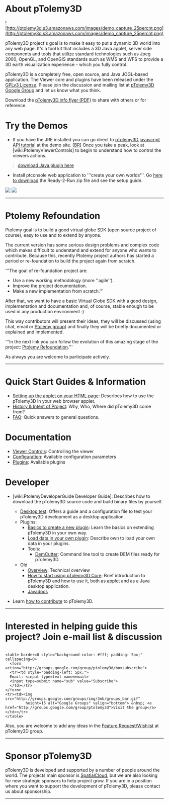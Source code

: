 # About pTolemy3D #

![http://ptolemy3d.s3.amazonaws.com/images/demo_capture_25percnt.png](http://ptolemy3d.s3.amazonaws.com/images/demo_capture_25percnt.png)

pTolemy3D project's goal is to make it easy to put a dynamic 3D world into any web page.  It's a tool kit that includes a 3D Java applet, server side components and tools that utilize standard technologies such as Jpeg 2000, OpenGL, and OpenGIS standards such as WMS and WFS to provide a 3D earth visualization experience - which you fully control.

pTolemy3D is a completely free, open source, and Java JOGL-based application. The Viewer core and plugins have been released under the [GPLv3 License](http://www.gnu.org/licenses/gpl-3.0.html).  Please join the discussion and mailing list at [pTolemy3D Google Group](http://groups.google.com/group/ptolemy3d) and let us know what you think.

Download the [pTolemy3D info flyer (PDF)](http:///ptolemy3d.s3.amazonaws.com/wiki/attachment/WikiStart/pTolemy3D_WebFlyer.pdf) to share with others or for reference.

# Try the Demos #

  * If you have the JRE installed you can go direct to [pTolemy3D javascript API tutorial](http://demo.ptolemy3d.org/) at the demo site.  [[BR](BR.md)]
Once you take a peak, look at [wiki:PtolemyViewerControls] to begin to understand how to control the viewers actions.

> [download Java plugin here](http://www.java.com/en/download/manual.jsp)

  * Install ptconsole web application to '''create your own worlds'''.  Go [here to download](PtolemyToolPtconsole.md) the Ready-2-Run zip file and see the setup guide.

<a href='http://demo.ptolemy3d.org/'><img src='http://ptolemy3d.s3.amazonaws.com/images/ptbutton1.png' /></a>
<a href='http://code.google.com/p/ptolemy3d/wiki/PtolemyToolPtconsole'><img src='http://ptolemy3d.s3.amazonaws.com/images/ptbutton2.png' /></a>


---


# Ptolemy Refoundation #

Ptolemy goal is to build a good virtual globe SDK (open source project of course), easy to use and to extend by anyone.

The current version has some serious design problems and complex code which makes difficult to understand and extend for anyone who wants to contribute.
Because this, recently Ptolemy project authors has started a period or re-foundation to build the project again from scratch.

'''The goal of re-foundation project are:
  * Use a new working methodology (more ''agile'').
  * Improve the project documentation.
  * Make a new implementation from scratch.'''

After that, we want to have a basic Virtual Globe SDK with a good design, implementation and documentation and, of course, stable enough to be used in any production environment :)

This way contributors will present their ideas, they will be discussed (using chat, email or [Ptolemy group](http://groups.google.com/group/ptolemy3d)) and finally they will be briefly documented or explained and implemented.

'''In the next link you can follow the evolution of this amazing stage of the project: [Ptolemy Refoundation](PtolemyRefoundation.md).'''

As always you are welcome to participate actively.



---


# Quick Start Guides & Information #
  * [Setting up the applet on your HTML page](PtolemySettingUpApplet.md): Describes how to use the pTolemy3D in your web browser applet.
  * [History & Intent of Project](PtolemyHistory.md): Why, Who, Where did pTolemy3D come from?
  * [FAQ](PtolemyFAQ.md): Quick answers to general questions.


# Documentation #

  * [Viewer Controls](PtolemyViewerControls.md): Controlling the viewer
  * [Configuration](PtolemyParameters.md): Available configuration parameters
  * [Plugins](PtolemyPlugin.md): Available plugins

# Developer #

  * [wiki:PtolemyDeveloperGuide Developer Guide]: Describes how to download the pTolemy3D source code and build binary files by yourself.
    * [Desktop test](PtolemyDevelopTestDesktop.md): Offers a guide and a configuration file to test your pTolemy3D development as a desktop application.
    * Plugins:
      * [Basics to create a new plugin](PtolemyPluginCreate.md): Learn the basics on extending pTolemy3D in your own way.
      * [Load data in your own plugin](PtolemyCreatePluginDataLoad.md): Describe own to load your own data in your plugins.
      * Tools:
        * [DemCutter](PtolemyToolsDemCutter.md): Command line tool to create DEM files ready for pTolemy3D.
    * Old
      * [Overview](PtolemyOverview.md): Technical overview
      * [How to start using pTolemy3D Core](PtolemyHowToStart.md): Brief introduction to pTolemy3D and how to use it, both as applet and as a Java desktop application.
      * [Javadocs](http://www.ptolemy3d.org/javadocs/Ptolemy3D-Index.html)

  * Learn [how to contribute](PtolemyContributeHowTo.md) to pTolemy3D.

---


# Interested in helping guide this project? Join e-mail list & discussion #

```

<table border=0 style="background-color: #fff; padding: 5px;" cellspacing=0>
  <form action="http://groups.google.com/group/ptolemy3d/boxsubscribe">
  <tr><td style="padding-left: 5px;">
  Email: <input type=text name=email>
  <input type=submit name="sub" value="Subscribe">
  </td></tr>
</form>
<tr><td><img src="http://groups.google.com/groups/img/3nb/groups_bar.gif"
         height=15 alt="Google Groups" valign="bottom"> &nbsp; <a href="http://groups.google.com/group/ptolemy3d">Visit the group</a>
</td></tr>
</table>

```

Also, you are welcome to add any ideas in the [Feature Request/Wishlist](http://groups.google.com/group/ptolemy3d/browse_thread/thread/bf012e43b3115885) at pTolemy3D group.


---


# Sponsor pTolemy3D #
pTolemy3D is developed and supported by a number of people around the world. The projects main sponsor is [SpatialCloud](http://spatialcloud.com), but we are also looking for new strategic sponsors to help project grow. If you are in a position where you want to support the development of pTolemy3D, please contact us about sponsorship.


---
